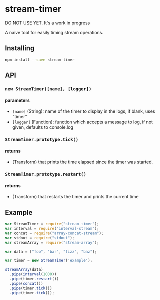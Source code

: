 # stream-timer

DO NOT USE YET. It's a work in progress

A naive tool for easily timing stream operations.

## Installing

``` bash
npm install --save stream-timer
```

## API

### `new StreamTimer([name], [logger])`

#### parameters

* `[name]`    (String): name of the timer to display in the logs, if blank, uses "timer"
* `[logger]`  (Function): function which accepts a message to log, if not given, defaults to console.log


### `StreamTimer.prototype.tick()`

#### returns

*  (Transform) that prints the time elapsed since the timer was started.

### `StreamTimer.prototype.restart()`

#### returns

*  (Transform) that restarts the timer and prints the current time

## Example

```javascript
var StreamTimer = require("stream-timer");
var interval = require("interval-stream");
var concat = require("array-concat-stream");
var stdout = require("stdout");
var streamArray = require("stream-array");

var data = ["foo", "bar", "fizz", "baz"];

var timer = new StreamTimer('example');

streamArray(data)
  .pipe(interval(1000))
  .pipe(timer.restart())
  .pipe(concat())
  .pipe(timer.tick())
  .pipe(timer.tick());  

